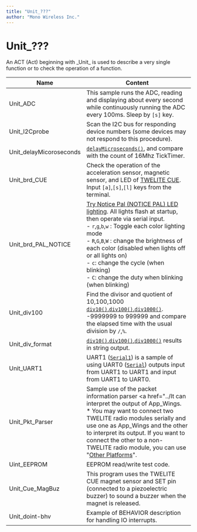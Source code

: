 ```yaml
---
title: "Unit_???"
author: "Mono Wireless Inc."
---
```

# Unit\_???

An ACT (Act) beginning with _Unit\_ is used to describe a very single function or to check the operation of a function.



| Name | Content                                                                                                                                                                                                                                                                                                                                                                                           |
| ------------------------ | -------------------------------------------------------------------------------------------------------------------------------------------------------------------------------------------------------------------------------------------------------------------------------------------------------------------------------------------------------------------------------------------- |
| Unit\_ADC | This sample runs the ADC, reading and displaying about every second while continuously running the ADC every 100ms. Sleep by `[s]` key.                                                                                                                                                                                                                                                                                                                          |
| Unit\_I2Cprobe | Scan the I2C bus for responding device numbers (some devices may not respond to this procedure).                                                                                                                                                                                                                                                                                                                                             |
| Unit\_delayMicoroseconds | [`delayMicroseconds()`](../api-reference/functions-1/systemfunc/delaymicroseconds.md), and compare with the count of 16Mhz TickTimer.                                                                                                                                                                                                                                                                 |
| Unit\_brd\_CUE | Check the operation of the acceleration sensor, magnetic sensor, and LED of [TWELITE CUE](https://mono-wireless.com/jp/products/twelite-cue/). Input `[a]`,`[s]`,`[l]` keys from the terminal.                                                                                                                                                                                                                                                             |
| Unit\_brd\_PAL\_NOTICE   | <a href="../boards/pal/less-than-pal_notice-greater-than.md">Try Notice Pal (NOTICE PAL) LED lighting</a>. All lights flash at startup, then operate via serial input. <br/>- `r`,`g`,`b`,`w` : Toggle each color lighting mode<br/>- `R`,`G`,`B`,`W` : change the brightness of each color (disabled when lights off or all lights on)<br/>- `c`: change the cycle (when blinking)<br/>- `C`: change the duty when blinking (when blinking) |
| Unit\_div100             | Find the divisor and quotient of 10,100,1000 [`div10()`,`div100()`,`div1000()`](../api-reference/functions-1/utility/div100.md). -9999999 to 999999 and compare the elapsed time with the usual division by `/`,`%`.       |
| Unit\_div\_format        | [`div10()`,`div100()`,`div1000()`](../api-reference/functions-1/utility/div100.md) results in string output.                                                                                                                                                                                  |
| Unit\_UART1              | UART1 ([`Serial1`](../api-reference/predefined\_objs/serial.md)) is a sample of using UART0 ([`Serial`](../api-reference/predefined\_objs/serial.md)) outputs input from UART1 to UART1 and input from UART1 to UART0. |
| Unit\_Pkt\_Parser        | Sample use of the packet information parser <a href="../It can interpret the output of App_Wings. <br>* You may want to connect two TWELITE radio modules serially and use one as App_Wings and the other to interpret its output. If you want to connect the other to a non-TWELITE radio module, you can use "<a href="../install_n_build/nopurattofmu.md">Other Platforms</a>".                                                                                                       |
| Uint\_EEPROM             | EEPROM read/write test code.                                                                                                                                                                                                                                                                                                                                                                        |
| Unit\_Cue\_MagBuz        | This program uses the TWELITE CUE magnet sensor and SET pin (connected to a piezoelectric buzzer) to sound a buzzer when the magnet is released.                                                                                                                                                                                                                                                                                                                                   |
| Unit\_doint-bhv          | Example of BEHAVIOR description for handling IO interrupts.                                                                                                                                                                                                                                                                                                                                                                       |

